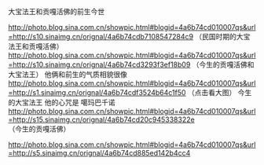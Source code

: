 大宝法王和贡嘎活佛的前生今世
 
 
http://photo.blog.sina.com.cn/showpic.html#blogid=4a6b74cd010007qs&url=http://s10.sinaimg.cn/orignal/4a6b74cdb7108547284c9
（民国时期的大宝法王和贡嘎活佛）
http://photo.blog.sina.com.cn/showpic.html#blogid=4a6b74cd010007qs&url=http://s10.sinaimg.cn/orignal/4a6b74cd3293f3ef18b09
（今生的贡嘎活佛和大宝法王）
他俩和前生的气质相貌很像
http://photo.blog.sina.com.cn/showpic.html#blogid=4a6b74cd010007qs&url=http://s1.sinaimg.cn/orignal/4a6b74cdf3524b64c1f50
（点击看大图）
今生的大宝法王  他的心咒是 噶玛巴千诺
http://photo.blog.sina.com.cn/showpic.html#blogid=4a6b74cd010007qs&url=http://s15.sinaimg.cn/orignal/4a6b74cd20c945338322e
（今生的贡嘎活佛）
 
http://photo.blog.sina.com.cn/showpic.html#blogid=4a6b74cd010007qs&url=http://s5.sinaimg.cn/orignal/4a6b74cd885ed142b4cc4
